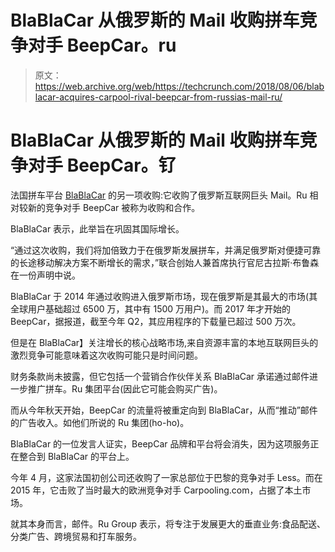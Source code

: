 # BlaBlaCar 从俄罗斯的 Mail 收购拼车竞争对手 BeepCar。ru 

> 原文：<https://web.archive.org/web/https://techcrunch.com/2018/08/06/blablacar-acquires-carpool-rival-beepcar-from-russias-mail-ru/>

# BlaBlaCar 从俄罗斯的 Mail 收购拼车竞争对手 BeepCar。钌

法国拼车平台 [BlaBlaCar](https://web.archive.org/web/20221025233959/https://techcrunch.com/tag/blablacar/) 的另一项收购:它收购了俄罗斯互联网巨头 Mail。Ru 相对较新的竞争对手 BeepCar 被称为收购和合作。

BlaBlaCar 表示，此举旨在巩固其国际增长。

“通过这次收购，我们将加倍致力于在俄罗斯发展拼车，并满足俄罗斯对便捷可靠的长途移动解决方案不断增长的需求，”联合创始人兼首席执行官尼古拉斯·布鲁森在一份声明中说。

BlaBlaCar 于 2014 年通过收购进入俄罗斯市场，现在俄罗斯是其最大的市场(其全球用户基础超过 6500 万，其中有 1500 万用户)。而 2017 年才开始的 BeepCar，据报道，截至今年 Q2，其应用程序的下载量已超过 500 万次。

但是在 BlaBlaCar】关注增长的核心战略市场,来自资源丰富的本地互联网巨头的激烈竞争可能意味着这次收购可能只是时间问题。

财务条款尚未披露，但它包括一个营销合作伙伴关系 BlaBlaCar 承诺通过邮件进一步推广拼车。Ru 集团平台(因此它可能会购买广告)。

而从今年秋天开始，BeepCar 的流量将被重定向到 BlaBlaCar，从而“推动”邮件的广告收入。如他们所说的 Ru 集团(ho-ho)。

BlaBlaCar 的一位发言人证实，BeepCar 品牌和平台将会消失，因为这项服务正在整合到 BlaBlaCar 的平台上。

今年 4 月，这家法国初创公司还收购了一家总部位于巴黎的竞争对手 Less。而在 2015 年，它击败了当时最大的欧洲竞争对手 Carpooling.com，占据了本土市场。

就其本身而言，邮件。Ru Group 表示，将专注于发展更大的垂直业务:食品配送、分类广告、跨境贸易和打车服务。